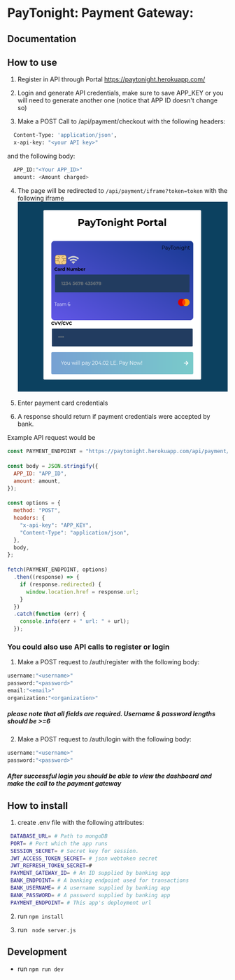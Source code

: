 # PayTonight: Payment Gateway: 

## Documentation

## How to use

  1. Register in API through Portal https://paytonight.herokuapp.com/

  2. Login and generate API credentials, make sure to save APP_KEY or you will need to generate another one (notice that APP ID doesn't change so)

  3. Make a POST Call to /api/payment/checkout with the following headers:
  ```bash
    Content-Type: 'application/json',
    x-api-key: "<your API key>"
  ```
  and the following body:

  ```bash
    APP_ID:"<Your APP_ID>"
    amount: <Amount charged>
  ```
  4. The page will be redirected to `/api/payment/iframe?token=token` with the following iframe
  ![payment frame](public/assets/img/iframe.png)

  5. Enter payment card credentials

  6. A response should return if payment credentials were accepted by bank.

Example API request would be
```js
const PAYMENT_ENDPOINT = "https://paytonight.herokuapp.com/api/payment/checkout";

const body = JSON.stringify({
  APP_ID: "APP_ID",
  amount: amount,
});

const options = {
  method: "POST",
  headers: {
    "x-api-key": "APP_KEY",
    "Content-Type": "application/json",
  },
  body,
};

fetch(PAYMENT_ENDPOINT, options)
  .then((response) => {
    if (response.redirected) {
      window.location.href = response.url;
    }
  })
  .catch(function (err) {
    console.info(err + " url: " + url);
  });
```

### You could also use API calls to register or login
1. Make a POST request to /auth/register
with the following body:
```bash
username:"<username>"
password:"<password>"
email:"<email>"
organization:"<organization>"
```
##### please note that all fields are required. Username & password lengths should be >=6

2. Make a POST request to /auth/login 
with the following body:

```bash
username:"<username>"
password:"<password>"
```
##### After successful login you should be able to view the dashboard and make the call to the payment gateway
## How to install
  1. create .env file with the following attributes:
 ```bash
  DATABASE_URL= # Path to mongoDB 
  PORT= # Port which the app runs
  SESSION_SECRET= # Secret key for session.
  JWT_ACCESS_TOKEN_SECRET= # json webtoken secret
  JWT_REFRESH_TOKEN_SECRET=# 
  PAYMENT_GATEWAY_ID= # An ID supplied by banking app
  BANK_ENDPOINT= # A banking endpoint used for transactions
  BANK_USERNAME= # A username supplied by banking app
  BANK_PASSWORD= # A password supplied by banking app
  PAYMENT_ENDPOINT= # This app's deployment url 
  ```
2. run  ```npm install ```

3. run ``` node server.js``` 
## Development
- run ```npm run dev```
